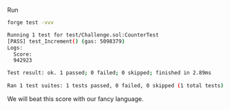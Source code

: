 Run
```bash
forge test -vvv

Running 1 test for test/Challenge.sol:CounterTest
[PASS] test_Increment() (gas: 5098379)
Logs:
  Score: 
  942923

Test result: ok. 1 passed; 0 failed; 0 skipped; finished in 2.89ms
 
Ran 1 test suites: 1 tests passed, 0 failed, 0 skipped (1 total tests)
```

We will beat this score with our fancy language.

